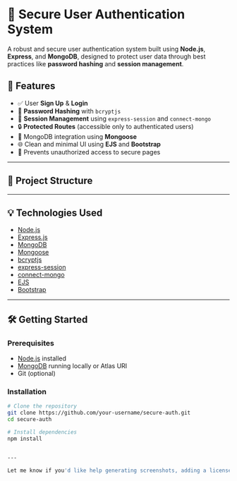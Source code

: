 # 🔐 Secure User Authentication System

A robust and secure user authentication system built using **Node.js**, **Express**, and **MongoDB**, designed to protect user data through best practices like **password hashing** and **session management**.

## 🚀 Features

- ✅ User **Sign Up** & **Login**
- 🔐 **Password Hashing** with `bcryptjs`
- 💾 **Session Management** using `express-session` and `connect-mongo`
- 🔒 **Protected Routes** (accessible only to authenticated users)
- 📁 MongoDB integration using **Mongoose**
- 🌐 Clean and minimal UI using **EJS** and **Bootstrap**
- 🚫 Prevents unauthorized access to secure pages

---

## 📁 Project Structure

---

## 💡 Technologies Used

- [Node.js](https://nodejs.org/)
- [Express.js](https://expressjs.com/)
- [MongoDB](https://www.mongodb.com/)
- [Mongoose](https://mongoosejs.com/)
- [bcryptjs](https://www.npmjs.com/package/bcryptjs)
- [express-session](https://www.npmjs.com/package/express-session)
- [connect-mongo](https://www.npmjs.com/package/connect-mongo)
- [EJS](https://ejs.co/)
- [Bootstrap](https://getbootstrap.com/)

---

## 🛠️ Getting Started

### Prerequisites

- [Node.js](https://nodejs.org/) installed
- [MongoDB](https://www.mongodb.com/) running locally or Atlas URI
- Git (optional)

### Installation

```bash
# Clone the repository
git clone https://github.com/your-username/secure-auth.git
cd secure-auth

# Install dependencies
npm install


---

Let me know if you'd like help generating screenshots, adding a license, or deploying it to platforms like Render, Vercel, or Railway!
